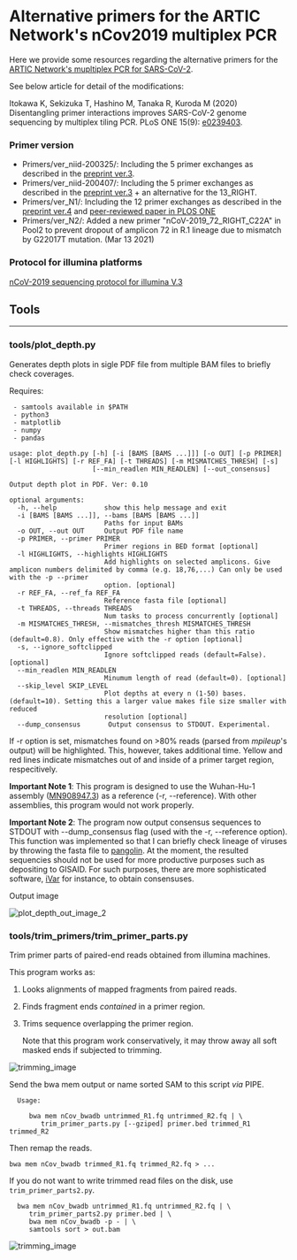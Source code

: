 # Alternative primers for the ARTIC Network's nCov2019 multiplex PCR


Here we provide some resources regarding the alternative primers for the [ARTIC Network's mupltiplex PCR for SARS-CoV-2](https://github.com/artic-network/artic-ncov2019).

See below article for detail of the modifications:

Itokawa K, Sekizuka T, Hashino M, Tanaka R, Kuroda M (2020) Disentangling primer interactions improves SARS-CoV-2 genome sequencing by multiplex tiling PCR. PLoS ONE 15(9): [e0239403](https://journals.plos.org/plosone/article?id=10.1371/journal.pone.0239403).

### Primer version
- Primers/ver_niid-200325/: Including the 5 primer exchanges as described in the [preprint ver.3](https://www.biorxiv.org/content/10.1101/2020.03.10.985150v3).
- Primers/ver_niid-200407/: Including the 5 primer exchanges as described in the [preprint ver.3](https://www.biorxiv.org/content/10.1101/2020.03.10.985150v3) + an alternative for the 13_RIGHT.
- Primers/ver_N1/: Including the 12 primer exchanges as described in the [preprint ver.4](https://www.biorxiv.org/content/10.1101/2020.03.10.985150v4.full.pdf) and [peer-reviewed paper in PLOS ONE](https://journals.plos.org/plosone/article?id=10.1371/journal.pone.0239403)
- Primers/ver_N2/: Added a new primer "nCoV-2019_72_RIGHT_C22A" in Pool2 to prevent dropout of amplicon 72 in R.1 lineage due to mismatch by G22017T mutation. (Mar 13 2021)

### Protocol for illumina platforms
[nCoV-2019 sequencing protocol for illumina V.3](https://www.protocols.io/view/ncov-2019-sequencing-protocol-for-illumina-bnn7mdhn)

## Tools
-------
### tools/plot_depth.py

   Generates depth plots in sigle PDF file from multiple BAM files to briefly check coverages.

   Requires:

     - samtools available in $PATH
     - python3
     - matplotlib
     - numpy
     - pandas

  ```
  usage: plot_depth.py [-h] [-i [BAMS [BAMS ...]]] [-o OUT] [-p PRIMER] [-l HIGHLIGHTS] [-r REF_FA] [-t THREADS] [-m MISMATCHES_THRESH] [-s]
                       [--min_readlen MIN_READLEN] [--out_consensus]

  Output depth plot in PDF. Ver: 0.10

  optional arguments:
    -h, --help            show this help message and exit
    -i [BAMS [BAMS ...]], --bams [BAMS [BAMS ...]]
                          Paths for input BAMs
    -o OUT, --out OUT     Output PDF file name
    -p PRIMER, --primer PRIMER
                          Primer regions in BED format [optional]
    -l HIGHLIGHTS, --highlights HIGHLIGHTS
                          Add highlights on selected amplicons. Give amplicon numbers delimited by comma (e.g. 18,76,...) Can only be used with the -p --primer    
                          option. [optional]
    -r REF_FA, --ref_fa REF_FA
                          Reference fasta file [optional]
    -t THREADS, --threads THREADS
                          Num tasks to process concurrently [optional]
    -m MISMATCHES_THRESH, --mismatches_thresh MISMATCHES_THRESH
                          Show mismatches higher than this ratio (default=0.8). Only effective with the -r option [optional]
    -s, --ignore_softclipped
                          Ignore softclipped reads (default=False). [optional]
    --min_readlen MIN_READLEN
                          Minumum length of read (default=0). [optional]
    --skip_level SKIP_LEVEL
                          Plot depths at every n (1-50) bases. (default=10). Setting this a larger value makes file size smaller with reduced      
                          resolution [optional]
    --dump_consensus       Output consensus to STDOUT. Experimental.

  ```

  If -r option is set, mismatches found on >80% reads (parsed from *mpileup*'s output) will be highlighted. This, however, takes additional time. Yellow and red lines indicate mismatches out of and inside of a primer target region, respecitively.

  **Important Note 1**: This program is designed to use the Wuhan-Hu-1 assembly ([MN908947.3](https://www.ncbi.nlm.nih.gov/nuccore/MN908947)) as a reference (-r, --reference). With other assemblies, this program would not work properly.  

  **Important Note 2**: The program now output consensus sequences to STDOUT with --dump_consensus flag (used with the -r, --reference option). This function was implemented so that I can briefly check lineage of viruses by throwing the fasta file to [pangolin](https://github.com/cov-lineages/pangolin). At the moment, the resulted sequencies should not be used for more productive purposes such as depositing to GISAID. For such purposes, there are more sophisticated software, [iVar](https://github.com/andersen-lab/ivar) for instance, to obtain consensuses.

  Output image

![plot_depth_out_image_2](https://user-images.githubusercontent.com/38896687/104012314-ec1a1580-51f2-11eb-97f1-a5c4b21a19c7.png)



### tools/trim_primers/trim_primer_parts.py

  Trim primer parts of paired-end reads obtained from illumina machines.

  This program works as:

 1. Looks alignments of mapped fragments from paired reads.
 1. Finds fragment ends *contained* in a primer region.
 1. Trims sequence overlapping the primer region.

    Note that this program work conservatively, it may throw away all soft masked ends if subjected to trimming.

![trimming_image](https://user-images.githubusercontent.com/38896687/78016726-2a41f900-7386-11ea-8dfd-a3960ee3283f.PNG)

 Send the bwa mem output or name sorted SAM to this script *via* PIPE.
 ```
   Usage:

      bwa mem nCov_bwadb untrimmed_R1.fq untrimmed_R2.fq | \
         trim_primer_parts.py [--gziped] primer.bed trimmed_R1 trimmed_R2
  ```

  Then remap the reads.
  ```
  bwa mem nCov_bwadb trimmed_R1.fq trimmed_R2.fq > ...

  ```

  If you do not want to write trimmed read files on the disk, use `trim_primer_parts2.py`.

  ```
    bwa mem nCov_bwadb untrimmed_R1.fq untrimmed_R2.fq | \
       trim_primer_parts2.py primer.bed | \
       bwa mem nCov_bwadb -p - | \
       samtools sort > out.bam
  ```

![trimming_image](https://user-images.githubusercontent.com/38896687/77902160-b89d7880-72bb-11ea-9ef6-9beaa33310bb.png)
